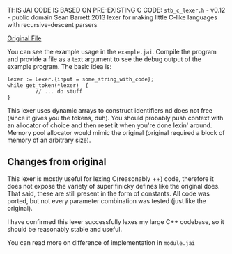 THIS JAI CODE IS BASED ON PRE-EXISTING C CODE:
`stb_c_lexer.h` - v0.12 - public domain Sean Barrett 2013
lexer for making little C-like languages with recursive-descent parsers

[Original File](https://github.com/nothings/stb/blob/master/stb_c_lexer.h)

You can see the example usage in the `example.jai`. Compile the program and provide a file as a text argument to see the debug output of the example program.
The basic idea is:
```
lexer := Lexer.{input = some_string_with_code};
while get_token(*lexer)  {
         // ... do stuff
}
```

This lexer uses dynamic arrays to construct identifiers nd does not free (since it gives you the tokens, duh). 
You should probably push context with an allocator of choice and then reset it when you're done lexin' around. 
Memory pool allocator would mimic the original (original required a block of memory of an arbitrary size).

## Changes from original

This lexer is mostly useful for lexing C(reasonably ++) code, therefore it does not expose the variety of super finicky defines like the original does. That said, these are still present in the form of constants. All code was ported, but not every parameter combination was tested (just like the original).

I have confirmed this lexer successfully lexes my large C++ codebase, so it should be reasonably stable and useful.

You can read more on difference of implementation in `module.jai`

